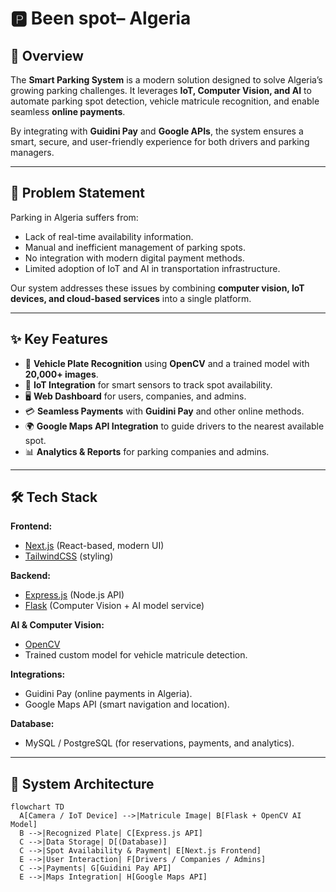 # 🅿️ Been spot– Algeria  

## 📖 Overview  
The **Smart Parking System** is a modern solution designed to solve Algeria’s growing parking challenges. It leverages **IoT, Computer Vision, and AI** to automate parking spot detection, vehicle matricule recognition, and enable seamless **online payments**.  

By integrating with **Guidini Pay** and **Google APIs**, the system ensures a smart, secure, and user-friendly experience for both drivers and parking managers.  

---

## 🚗 Problem Statement  
Parking in Algeria suffers from:  
- Lack of real-time availability information.  
- Manual and inefficient management of parking spots.  
- No integration with modern digital payment methods.  
- Limited adoption of IoT and AI in transportation infrastructure.  

Our system addresses these issues by combining **computer vision, IoT devices, and cloud-based services** into a single platform.  

---

## ✨ Key Features  
- 🎥 **Vehicle Plate Recognition** using **OpenCV** and a trained model with **20,000+ images**.  
- 📡 **IoT Integration** for smart sensors to track spot availability.  
- 🖥️ **Web Dashboard** for users, companies, and admins.  
- 💳 **Seamless Payments** with **Guidini Pay** and other online methods.  
- 🌍 **Google Maps API Integration** to guide drivers to the nearest available spot.  
- 📊 **Analytics & Reports** for parking companies and admins.  

---

## 🛠️ Tech Stack  

**Frontend:**  
- [Next.js](https://nextjs.org/) (React-based, modern UI)  
- [TailwindCSS](https://tailwindcss.com/) (styling)  

**Backend:**  
- [Express.js](https://expressjs.com/) (Node.js API)  
- [Flask](https://flask.palletsprojects.com/) (Computer Vision + AI model service)  

**AI & Computer Vision:**  
- [OpenCV](https://opencv.org/)  
- Trained custom model for vehicle matricule detection.  

**Integrations:**  
- Guidini Pay (online payments in Algeria).  
- Google Maps API (smart navigation and location).  

**Database:**  
- MySQL / PostgreSQL (for reservations, payments, and analytics).  

---

## 📐 System Architecture  
```mermaid
flowchart TD
  A[Camera / IoT Device] -->|Matricule Image| B[Flask + OpenCV AI Model]
  B -->|Recognized Plate| C[Express.js API]
  C -->|Data Storage| D[(Database)]
  C -->|Spot Availability & Payment| E[Next.js Frontend]
  E -->|User Interaction| F[Drivers / Companies / Admins]
  C -->|Payments| G[Guidini Pay API]
  E -->|Maps Integration| H[Google Maps API]
